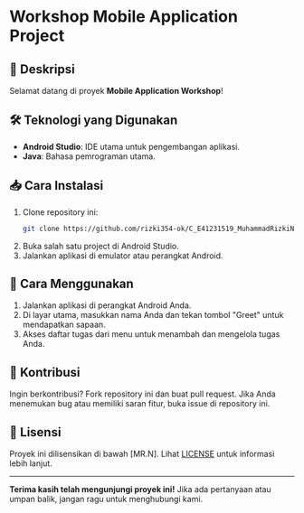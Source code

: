 # Workshop Mobile Application Project

## 🎉 Deskripsi

Selamat datang di proyek **Mobile Application Workshop**! 

## 🛠️ Teknologi yang Digunakan

- **Android Studio**: IDE utama untuk pengembangan aplikasi.
- **Java**: Bahasa pemrograman utama.

## 📥 Cara Instalasi

1. Clone repository ini:
   ```bash
   git clone https://github.com/rizki354-ok/C_E41231519_MuhammadRizkiNasrulloh_WMA.git
   ```
2. Buka salah satu project di Android Studio.
3. Jalankan aplikasi di emulator atau perangkat Android.

## 🧩 Cara Menggunakan

1. Jalankan aplikasi di perangkat Android Anda.
2. Di layar utama, masukkan nama Anda dan tekan tombol "Greet" untuk mendapatkan sapaan.
3. Akses daftar tugas dari menu untuk menambah dan mengelola tugas Anda.

## 🤝 Kontribusi

Ingin berkontribusi? Fork repository ini dan buat pull request. Jika Anda menemukan bug atau memiliki saran fitur, buka issue di repository ini.

## 📄 Lisensi

Proyek ini dilisensikan di bawah [MR.N]. Lihat [LICENSE](https://github.com/rizki354-ok) untuk informasi lebih lanjut.

---

**Terima kasih telah mengunjungi proyek ini!** Jika ada pertanyaan atau umpan balik, jangan ragu untuk menghubungi kami.
